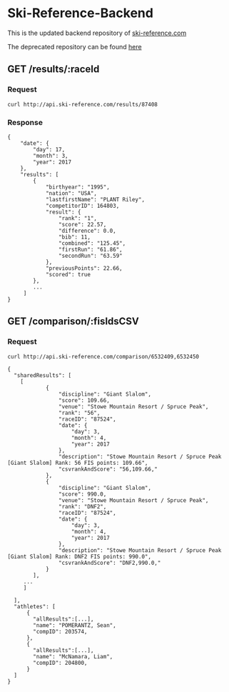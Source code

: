 # Ski-Reference-Backend

This is the updated backend repository of [ski-reference.com](http://ski-reference.com)

The deprecated repository can be found [here](https://github.com/seanp2/ski-reference)



## GET /results/:raceId
### Request
```
curl http://api.ski-reference.com/results/87408
```
### Response
```
{
    "date": {
        "day": 17,
        "month": 3,
        "year": 2017
    },
    "results": [
        {
            "birthyear": "1995",
            "nation": "USA",
            "lastfirstName": "PLANT Riley",
            "competitorID": 164803,
            "result": {
                "rank": "1",
                "score": 22.57,
                "difference": 0.0,
                "bib": 11,
                "combined": "125.45",
                "firstRun": "61.86",
                "secondRun": "63.59"
            },
            "previousPoints": 22.66,
            "scored": true
        },
        ...
     ]
}
```

## GET /comparison/:fisIdsCSV
### Request
```curl http://api.ski-reference.com/comparison/6532409,6532450```

```
{
  "sharedResults": [
    [
            {
                "discipline": "Giant Slalom",
                "score": 109.66,
                "venue": "Stowe Mountain Resort / Spruce Peak",
                "rank": "56",
                "raceID": "87524",
                "date": {
                    "day": 3,
                    "month": 4,
                    "year": 2017
                },
                "description": "Stowe Mountain Resort / Spruce Peak [Giant Slalom] Rank: 56 FIS points: 109.66",
                "csvrankAndScore": "56,109.66,"
            },
            {
                "discipline": "Giant Slalom",
                "score": 990.0,
                "venue": "Stowe Mountain Resort / Spruce Peak",
                "rank": "DNF2",
                "raceID": "87524",
                "date": {
                    "day": 3,
                    "month": 4,
                    "year": 2017
                },
                "description": "Stowe Mountain Resort / Spruce Peak [Giant Slalom] Rank: DNF2 FIS points: 990.0",
                "csvrankAndScore": "DNF2,990.0,"
            }
        ],
     ...
     ]
  
  ],
  "athletes": [
      {
        "allResults":[...],
        "name": "POMERANTZ, Sean",
        "compID": 203574,
      },
      {
        "allResults":[...],
        "name": "McNamara, Liam",
        "compID": 204800,
      }    
  ]
}

```
